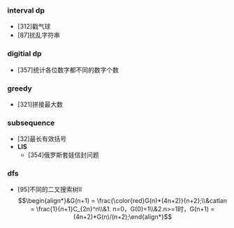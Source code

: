 ### interval dp
* [312]戳气球
* [87]扰乱字符串

### digitial dp
* [357]统计各位数字都不同的数字个数

### greedy
* [321]拼接最大数

### subsequence
* [32]最长有效括号
* **LIS**
    * [354]俄罗斯套娃信封问题

### dfs
* [95]不同的二叉搜索树II 
    $$\begin{align*}&G(n+1) = \frac{\color{red}G(n)*(4n+2)}{n+2};\\&catlan = \frac{1}{n+1}C_{2n}^n\\&1. n=0，G(0)=1\\&2.n>=1时，G(n+1) = (4n+2)*G(n)/(n+2);\end{align*}$$
